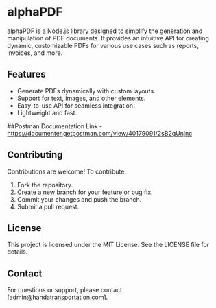 # alphaPDF

alphaPDF is a Node.js library designed to simplify the generation and manipulation of PDF documents. It provides an intuitive API for creating dynamic, customizable PDFs for various use cases such as reports, invoices, and more.

## Features
- Generate PDFs dynamically with custom layouts.
- Support for text, images, and other elements.
- Easy-to-use API for seamless integration.
- Lightweight and fast.

##Postman Documentation
Link - 
https://documenter.getpostman.com/view/40179091/2sB2qUnjnc


## Contributing
Contributions are welcome! To contribute:
1. Fork the repository.
2. Create a new branch for your feature or bug fix.
3. Commit your changes and push the branch.
4. Submit a pull request.

## License
This project is licensed under the MIT License. See the LICENSE file for details.

## Contact
For questions or support, please contact [admin@handatransportation.com].

